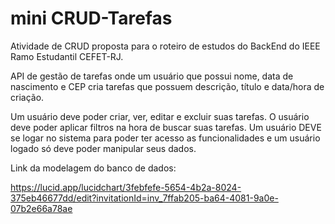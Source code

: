 # mini CRUD-Tarefas
Atividade de CRUD proposta para o roteiro de estudos do BackEnd do IEEE Ramo Estudantil CEFET-RJ.

API de gestão de tarefas onde um usuário que possui nome, data de nascimento e CEP cria tarefas que possuem descrição, título e data/hora de criação.

Um usuário deve poder criar, ver, editar e excluir suas tarefas. O usuário deve poder aplicar filtros na hora de buscar suas tarefas. Um usuário DEVE se logar no sistema para poder ter acesso as funcionalidades e um usuário logado só deve poder manipular seus dados.

Link da modelagem do banco de dados: 

https://lucid.app/lucidchart/3febfefe-5654-4b2a-8024-375eb46677dd/edit?invitationId=inv_7ffab205-ba64-4081-9a0e-07b2e66a78ae

